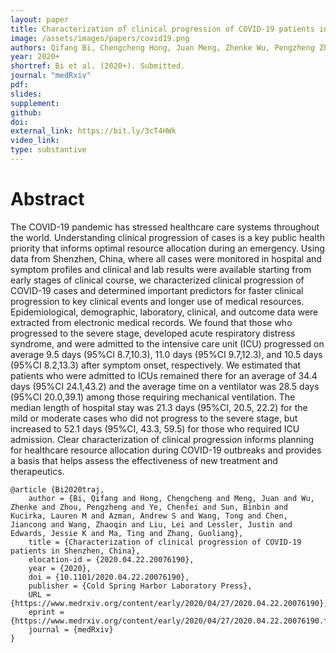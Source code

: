 ```yaml
---
layout: paper
title: Characterization of clinical progression of COVID-19 patients in Shenzhen, China
image: /assets/images/papers/covid19.png
authors: Qifang Bi, Chengcheng Hong, Juan Meng, Zhenke Wu, Pengzheng Zhou, Chenfei Ye, Binbin Sun, Lauren Kucirka, Andrew S Azman, Tong Wang, Jiancong Chen, Zhaoqin Wang, Lei Liu,  Justin Lessler, Jessie Edwards, Ting Ma, Guoliang Zhang
year: 2020+
shortref: Bi et al. (2020+). Submitted.
journal: "medRxiv"
pdf: 
slides: 
supplement: 
github: 
doi: 
external_link: https://bit.ly/3cT4HWk
video_link: 
type: substantive
---
```


# Abstract

The COVID-19 pandemic has stressed healthcare care systems throughout the world. Understanding clinical progression of cases is a key public health priority that informs optimal resource allocation during an emergency. Using data from Shenzhen, China, where all cases were monitored in hospital and symptom profiles and clinical and lab results were available starting from early stages of clinical course, we characterized clinical progression of COVID-19 cases and determined important predictors for faster clinical progression to key clinical events and longer use of medical resources. Epidemiological, demographic, laboratory, clinical, and outcome data were extracted from electronic medical records. We found that those who progressed to the severe stage, developed acute respiratory distress syndrome, and were admitted to the intensive care unit (ICU) progressed on average 9.5 days (95%CI 8.7,10.3), 11.0 days (95%CI 9.7,12.3), and 10.5 days (95%CI 8.2,13.3) after symptom onset, respectively. We estimated that patients who were admitted to ICUs remained there for an average of 34.4 days (95%CI 24.1,43.2) and the average time on a ventilator was 28.5 days (95%CI 20.0,39.1) among those requiring mechanical ventilation. The median length of hospital stay was 21.3 days (95%CI, 20.5, 22.2) for the mild or moderate cases who did not progress to the severe stage, but increased to 52.1 days (95%CI, 43.3, 59.5) for those who required ICU admission. Clear characterization of clinical progression informs planning for healthcare resource allocation during COVID-19 outbreaks and provides a basis that helps assess the effectiveness of new treatment and therapeutics.

```
@article {Bi2020traj,
	author = {Bi, Qifang and Hong, Chengcheng and Meng, Juan and Wu, Zhenke and Zhou, Pengzheng and Ye, Chenfei and Sun, Binbin and Kucirka, Lauren M and Azman, Andrew S and Wang, Tong and Chen, Jiancong and Wang, Zhaoqin and Liu, Lei and Lessler, Justin and Edwards, Jessie K and Ma, Ting and Zhang, Guoliang},
	title = {Characterization of clinical progression of COVID-19 patients in Shenzhen, China},
	elocation-id = {2020.04.22.20076190},
	year = {2020},
	doi = {10.1101/2020.04.22.20076190},
	publisher = {Cold Spring Harbor Laboratory Press},
	URL = {https://www.medrxiv.org/content/early/2020/04/27/2020.04.22.20076190},
	eprint = {https://www.medrxiv.org/content/early/2020/04/27/2020.04.22.20076190.full.pdf},
	journal = {medRxiv}
}

```